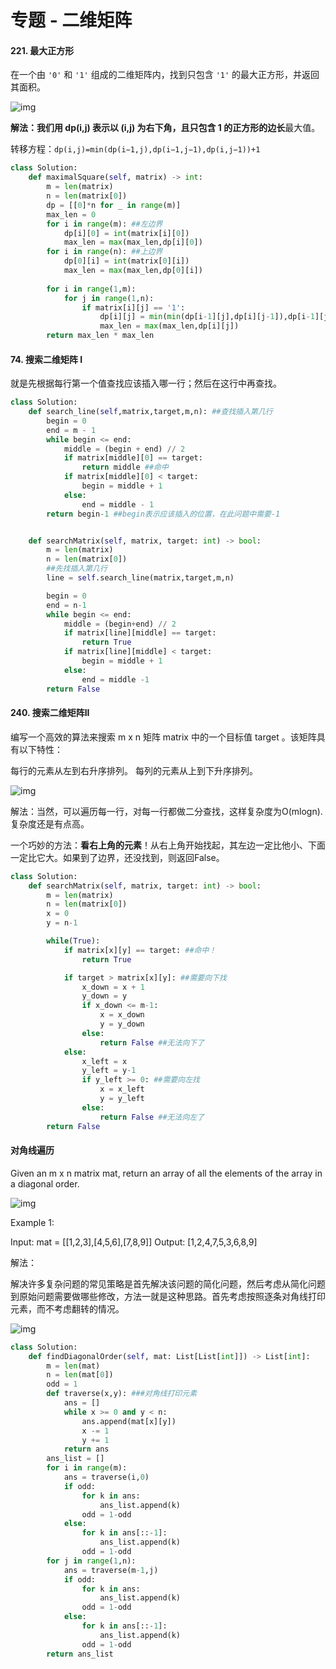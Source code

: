 # 专题 - 二维矩阵

#### 221. 最大正方形

在一个由 `'0'` 和 `'1'` 组成的二维矩阵内，找到只包含 `'1'` 的最大正方形，并返回其面积。

![img](https://assets.leetcode.com/uploads/2020/11/26/max1grid.jpg)

**解法：**我们用 dp(i,j) 表示以 (i,j) 为右下角，且只包含 1 的正方形的**边长**最大值。

转移方程：`dp(i,j)=min(dp(i−1,j),dp(i−1,j−1),dp(i,j−1))+1`

```python
class Solution:
    def maximalSquare(self, matrix) -> int:
        m = len(matrix)
        n = len(matrix[0])
        dp = [[0]*n for _ in range(m)]
        max_len = 0
        for i in range(m): ##左边界
            dp[i][0] = int(matrix[i][0])
            max_len = max(max_len,dp[i][0])
        for i in range(n): ##上边界
            dp[0][i] = int(matrix[0][i])
            max_len = max(max_len,dp[0][i])
            
        for i in range(1,m):
            for j in range(1,n):
                if matrix[i][j] == '1':
                    dp[i][j] = min(min(dp[i-1][j],dp[i][j-1]),dp[i-1][j-1]) + 1
                    max_len = max(max_len,dp[i][j])
        return max_len * max_len
```



#### 74. 搜索二维矩阵 I



就是先根据每行第一个值查找应该插入哪一行；然后在这行中再查找。

```python
class Solution:
    def search_line(self,matrix,target,m,n): ##查找插入第几行
        begin = 0
        end = m - 1
        while begin <= end:
            middle = (begin + end) // 2
            if matrix[middle][0] == target:
                return middle ##命中
            if matrix[middle][0] < target:
                begin = middle + 1
            else:
                end = middle - 1
        return begin-1 ##begin表示应该插入的位置，在此问题中需要-1


    def searchMatrix(self, matrix, target: int) -> bool:
        m = len(matrix)
        n = len(matrix[0])
        ##先找插入第几行
        line = self.search_line(matrix,target,m,n)

        begin = 0
        end = n-1
        while begin <= end:
            middle = (begin+end) // 2
            if matrix[line][middle] == target:
                return True
            if matrix[line][middle] < target:
                begin = middle + 1
            else:
                end = middle -1
        return False
```



#### 240. 搜索二维矩阵II

编写一个高效的算法来搜索 m x n 矩阵 matrix 中的一个目标值 target 。该矩阵具有以下特性：

每行的元素从左到右升序排列。
每列的元素从上到下升序排列。

![img](https://assets.leetcode-cn.com/aliyun-lc-upload/uploads/2020/11/25/searchgrid2.jpg)

解法：当然，可以遍历每一行，对每一行都做二分查找，这样复杂度为O(mlogn). 复杂度还是有点高。

一个巧妙的方法：**看右上角的元素**！从右上角开始找起，其左边一定比他小、下面一定比它大。如果到了边界，还没找到，则返回False。

```python
class Solution:
    def searchMatrix(self, matrix, target: int) -> bool:
        m = len(matrix)
        n = len(matrix[0])
        x = 0
        y = n-1

        while(True):
            if matrix[x][y] == target: ##命中！
                return True

            if target > matrix[x][y]: ##需要向下找
                x_down = x + 1
                y_down = y
                if x_down <= m-1:
                    x = x_down
                    y = y_down
                else:
                    return False ##无法向下了
            else:
                x_left = x
                y_left = y-1
                if y_left >= 0: ##需要向左找
                    x = x_left
                    y = y_left
                else:
                    return False ##无法向左了
        return False
```



#### 对角线遍历

Given an m x n matrix mat, return an array of all the elements of the array in a diagonal order.

 ![img](https://assets.leetcode.com/uploads/2021/04/10/diag1-grid.jpg)

Example 1:


Input: mat = [[1,2,3],[4,5,6],[7,8,9]]
Output: [1,2,4,7,5,3,6,8,9]

解法：

解决许多复杂问题的常见策略是首先解决该问题的简化问题，然后考虑从简化问题到原始问题需要做哪些修改，方法一就是这种思路。首先考虑按照逐条对角线打印元素，而不考虑翻转的情况。

![img](https://pic.leetcode-cn.com/Figures/498/img1.png)

```python
class Solution:
    def findDiagonalOrder(self, mat: List[List[int]]) -> List[int]:
        m = len(mat)
        n = len(mat[0])
        odd = 1
        def traverse(x,y): ###对角线打印元素
            ans = []
            while x >= 0 and y < n:
                ans.append(mat[x][y])
                x -= 1
                y += 1
            return ans
        ans_list = []
        for i in range(m):
            ans = traverse(i,0)
            if odd:
                for k in ans:
                    ans_list.append(k)
                odd = 1-odd
            else:
                for k in ans[::-1]:
                    ans_list.append(k)
                odd = 1-odd
        for j in range(1,n):
            ans = traverse(m-1,j)
            if odd:
                for k in ans:
                    ans_list.append(k)
                odd = 1-odd
            else:
                for k in ans[::-1]:
                    ans_list.append(k)
                odd = 1-odd
        return ans_list
```


